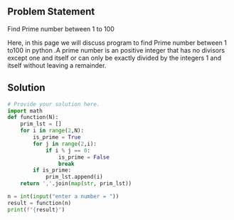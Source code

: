 ## Problem Statement 

Find Prime number between 1 to 100

Here, in this page we will discuss program to find Prime number between 1 to100 in python .A prime number is an positive integer that has no divisors  except one and itself or can only be exactly divided by the integers 1 and itself without leaving a remainder.

## Solution

```python
# Provide your solution here.
import math
def function(N):
    prim_lst = []
    for i in range(2,N):
        is_prime = True
        for j in range(2,i):
            if i % j == 0:
                is_prime = False
                break
        if is_prime:
            prim_lst.append(i)
    return ','.join(map(str, prim_lst))

n = int(input("enter a number = "))
result = function(n)
print(f"{result}")
